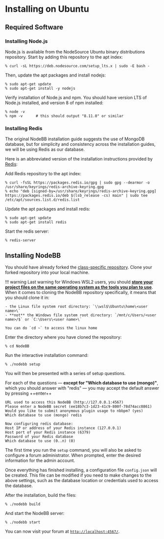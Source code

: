 # Installing on Ubuntu

## Required Software

### Installing Node.js

Node.js is available from the NodeSource Ubuntu binary distributions repository. Start by adding this repository to the apt index:

```console
% curl -sL https://deb.nodesource.com/setup_lts.x | sudo -E bash -
```

Then, update the apt packages and install nodejs:
```console
% sudo apt-get update
% sudo apt-get install -y nodejs
```

Verify installation of Node.js and npm. You should have version LTS of Node.js installed, and version 8 of npm installed:

```console
% node -v
% npm -v      # this should output "8.11.0" or similar
```

### Installing Redis

The original NodeBB installation guide suggests the use of MongoDB database, but for simplicity and consistency across the installation guides, we will be using Redis as our database.

Here is an abbreviated version of the installation instructions provided by [Redis](https://redis.io/docs/getting-started/installation/install-redis-on-linux/):

Add Redis repository to the apt index:

```console
% curl -fsSL https://packages.redis.io/gpg | sudo gpg --dearmor -o /usr/share/keyrings/redis-archive-keyring.gpg
% echo "deb [signed-by=/usr/share/keyrings/redis-archive-keyring.gpg] https://packages.redis.io/deb $(lsb_release -cs) main" | sudo tee /etc/apt/sources.list.d/redis.list
```

Update the apt packages and install redis:

```console
% sudo apt-get update
% sudo apt-get install redis
```

Start the redis server:

```console
% redis-server
```

## Installing NodeBB

You should have already forked the [class-specific repository](https://github.com/CMU-313/NodeBB). Clone your forked repository into your local machine.

!!! warning
    Last warning for Windows WSL2 users, you should [**store your project files on the same operating system as the tools you plan to use**](https://learn.microsoft.com/en-us/windows/wsl/filesystems#file-storage-and-performance-across-file-systems). When it comes to cloning the NodeBB repository specifically, it means that you should clone it in:

    - the Linux file system root directory: `\\wsl$\Ubuntu\home\<user name>\`
    - **not** the Windows file system root directory: `/mnt/c/Users/<user name>/$` or `C:\Users\<user name>\`

    You can do `cd ~` to access the linux home

Enter the directory where you have cloned the repository:

```console
% cd NodeBB
```

Run the interactive installation command:

```console
% ./nodebb setup
```

You will then be presented with a series of setup questions. 

For each of the questions — **except for "Which database to use (mongo)"**, which you should answer with "redis" — you may accept the default answer by pressing ++enter++

```console
URL used to access this NodeBB (http://127.0.0.1:4567) 
Please enter a NodeBB secret (ee18b7c3-1d23-41c9-800f-78d74acc0861) 
Would you like to submit anonymous plugin usage to nbbpm? (yes) 
Which database to use (mongo) redis

Now configuring redis database:
Host IP or address of your Redis instance (127.0.0.1) 
Host port of your Redis instance (6379) 
Password of your Redis database 
Which database to use (0..n) (0) 
```

The first time you run the `setup` command, you will also be asked to configure a forum administrator. When prompted, enter the desired information for the admin account.

Once everything has finished installing, a configuration file `config.json` will be created. This file can be modified if you need to make changes to the above settings, such as the database location or credentials used to access the database.

After the installation, build the files:

```console
% ./nodebb build
```

And start the NodeBB server:

```console
% ./nodebb start
```

You can now visit your forum at [`http://localhost:4567/`](http://localhost:4567/).
